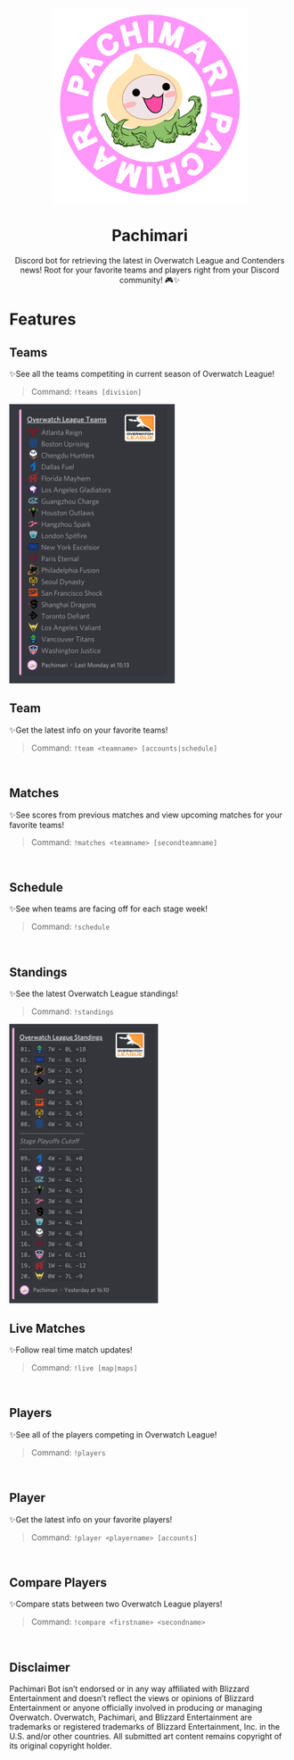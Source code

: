 <p align=center>
  <img src="assets/Spray_Pachimari.png" width="350">
</p>

<h1 align=center>Pachimari</h1>
<p align=center>Discord bot for retrieving the latest in Overwatch League and Contenders news! Root for your favorite teams and players right from your Discord community! 🎮✨ </p>


# Features 

## Teams
✨See all the teams competiting in current season of Overwatch League! 

> Command: `!teams [division]`

<img src="assets/teams.png" alt="" height="500"/>

## Team

✨Get the latest info on your favorite teams!
> Command: `!team <teamname> [accounts|schedule]`

<img src="https://thumbs.gfycat.com/CrispHappyIberianlynx-small.gif" alt="" />

## Matches

✨See scores from previous matches and view upcoming matches for your favorite teams!
> Command: `!matches <teamname> [secondteamname]`

<img src="https://thumbs.gfycat.com/ConstantBarrenHectorsdolphin-small.gif" alt="" />

## Schedule

✨See when teams are facing off for each stage week!
> Command: `!schedule`

<img src="https://thumbs.gfycat.com/WholeUnfitArmedcrab-small.gif" alt="" />

## Standings

✨See the latest Overwatch League standings!
> Command: `!standings`

<img src="assets/standings.png" alt="" height="500"/>

## Live Matches

✨Follow real time match updates!
> Command: `!live [map|maps]`

<img src="https://thumbs.gfycat.com/FavorableGregariousCivet-size_restricted.gif" alt="" />

## Players

✨See all of the players competing in Overwatch League!
> Command: `!players`

<img src="https://thumbs.gfycat.com/SevereSmartAndalusianhorse-small.gif" alt="" />

## Player

✨Get the latest info on your favorite players!
> Command: `!player <playername> [accounts]`

<img src="https://thumbs.gfycat.com/MammothRichHyrax-small.gif" alt="" />

## Compare Players

✨Compare stats between two Overwatch League players!
> Command: `!compare <firstname> <secondname>`

<img src="https://thumbs.gfycat.com/RedBeautifulIggypops-small.gif" alt="" />


## Disclaimer

Pachimari Bot isn’t endorsed or in any way affiliated with Blizzard Entertainment and doesn’t reflect the views or opinions of Blizzard Entertainment or anyone officially involved in producing or managing Overwatch. Overwatch, Pachimari, and Blizzard Entertainment are trademarks or registered trademarks of Blizzard Entertainment, Inc. in the U.S. and/or other countries. All submitted art content remains copyright of its original copyright holder.